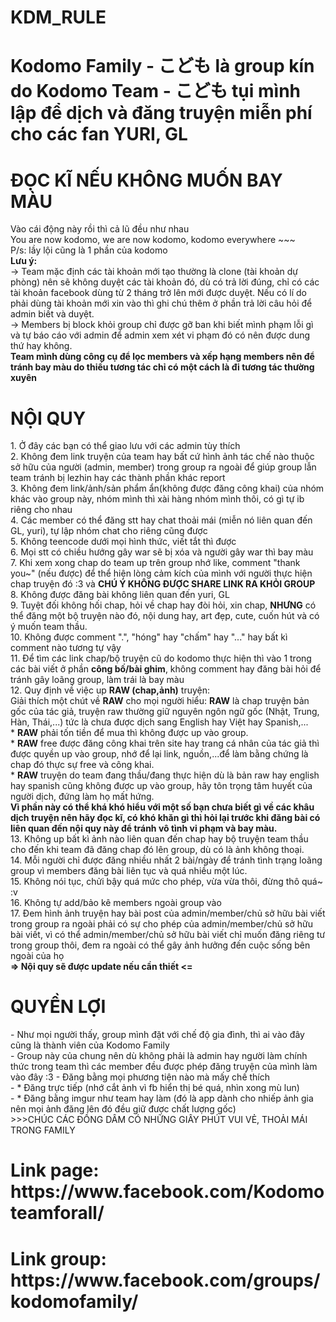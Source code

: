 <h1>KDM_RULE</h1>
<h1>Kodomo Family - こども là group kín do Kodomo Team - こども tụi mình lập để dịch và đăng truyện miễn phí cho các fan YURI, GL</h1>
<h1>ĐỌC KĨ NẾU KHÔNG MUỐN BAY MÀU</h1>
Vào cái động này rồi thì cả lũ đều như nhau</br>
You are now kodomo, we are now kodomo, kodomo everywhere ~~~</br>
P/s: lầy lội cũng là 1 phần của kodomo</br>
<strong>Lưu ý:</strong></br>
-> Team mặc định các tài khoản mới tạo thường là clone (tài khoản dự phòng) nên sẽ không duyệt các tài khoản đó, dù có trả lời đúng, chỉ có các tài khoản facebook dùng từ 2 tháng trở lên mới được duyệt. Nếu có lí do phải dùng tài khoản mới xin vào thì ghi chú thêm ở phần trả lời câu hỏi để admin biết và duyệt.</br>
-> Members bị block khỏi group chỉ được gỡ ban khi biết mình phạm lỗi gì và tự báo cáo với admin để admin xem xét vi phạm đó có nên được dung thứ hay không. </br>
<strong> Team mình dùng công cụ để lọc members và xếp hạng members nên để tránh bay màu do thiếu tương tác chỉ có một cách là đi tương tác thường xuyên </strong>
<h1>NỘI QUY</h1>
1. Ở đây các bạn có thể giao lưu với các admin tùy thích </br>
2. Không đem link truyện của team hay bất cứ hình ảnh tác chế nào thuộc sở hữu của người (admin, member) trong group ra ngoài để giúp group lẫn team tránh bị lezhin hay các thành phần khác report </br>
3. Không đem link/ảnh/sản phẩm ẩn(không được đăng công khai) của nhóm khác vào group này, nhóm mình thì xài hàng nhóm mình thôi, có gì tự ib riêng cho nhau </br>
4. Các member có thể đăng stt hay chat thoải mái (miễn nó liên quan đến GL, yuri), tự lập nhóm chat cho riêng cũng được </br>
5. Không teencode dưới mọi hình thức, viết tắt thì được </br>
6. Mọi stt có chiều hướng gây war sẽ bị xóa và người gây war thì bay màu </br>
7. Khi xem xong chap do team up trên group nhớ like, comment "thank you~" (nếu được) để thể hiện lòng cảm kích của mình với người thực hiện chap truyện đó :3 và <strong>CHÚ Ý KHÔNG ĐƯỢC SHARE LINK RA KHỎI GROUP</strong> </br>
8. Không được đăng bài không liên quan đến yuri, GL</br>
9. Tuyệt đối không hối chap, hỏi về chap hay đòi hỏi, xin chap, <strong>NHƯNG</strong> có thể đăng một bộ truyện nào đó, nội dung hay, art đẹp, cute, cuốn hút và có ý muốn team thầu.</br>
10. Không được comment ".", "hóng" hay "chấm" hay "..." hay bất kì comment nào tương tự vậy</br>
11. Để tìm các link chap/bộ truyện cũ do kodomo thực hiện thì vào 1 trong các bài viết ở phần <strong>công bố/bài ghim</strong>, không comment hay đăng bài hỏi để tránh gây loãng group, làm trái là bay màu</br>
12. Quy định về việc up <strong>RAW (chap,ảnh)</strong> truyện:</br>
Giải thích một chút về <strong>RAW</strong> cho mọi người hiểu: <strong>RAW</strong> là chap truyện bản gốc của tác giả, truyện raw thường giữ nguyên ngôn ngữ gốc (Nhật, Trung, Hàn, Thái,...) tức là chưa được dịch sang English hay Việt hay Spanish,...</br>
    * <strong>RAW</strong> phải tốn tiền để mua thì không được up vào group.</br>
    * <strong>RAW</strong> free được đăng công khai trên site hay trang cá nhân của tác giả thì được quyền up vào group, nhớ để lại link, nguồn,...để làm bằng chứng là chap đó thực sự free và công khai.</br>
    * <strong>RAW</strong> truyện do team đang thầu/đang thực hiện dù là bản raw hay english hay spanish cũng không được up vào group, hãy tôn trọng tâm huyết của người dịch, đứng làm họ mất hứng.</br>
    <strong>Vì phần này có thể khá khó hiểu với một số bạn chưa biết gì về các khâu dịch truyện nên hãy đọc kĩ, có khó khăn gì thì hỏi lại trước khi đăng bài có liên quan đến nội quy này để tránh vô tình vi phạm và bay màu. </strong></br>
13. Không up bất kì ảnh nào liên quan đến chap hay bộ truyện team thầu cho đến khi team đã đăng chap đó lên group, dù có là ảnh không thoại.</br>
14. Mỗi người chỉ được đăng nhiều nhất 2 bài/ngày để tránh tình trạng loãng group vì members đăng bài liên tục và quá nhiều một lúc. </br>
15. Không nói tục, chửi bậy quá mức cho phép, vừa vừa thôi, đừng thô quá~ :v</br>
16. Không tự add/bảo kê members ngoài group vào </br>
17. Đem hình ảnh truyện hay bài post của admin/member/chủ sở hữu bài viết trong group ra ngoài phải có sự cho phép của admin/member/chủ sở hữu bài viết, vì có thể admin/member/chủ sở hữu bài viết chỉ muốn đăng riêng tư trong group thôi, đem ra ngoài có thể gây ảnh hưởng đến cuộc sống bên ngoài của họ </br>
<strong> => Nội quy sẽ được update nếu cần thiết <= </strong></br>
<h1>QUYỀN LỢI</h1>
- Như mọi người thấy, group mình đặt với chế độ gia đình, thì ai vào đây cũng là thành viên của Kodomo Family </br>
- Group này của chung nên dù không phải là admin hay người làm chính thức trong team thì các member đều được phép đăng truyện của mình làm vào đây :3
- Đăng bằng mọi phương tiện nào mà mấy chế thích </br>
- * Đăng trực tiếp (nhớ cắt ảnh vì fb hiển thị bé quá, nhìn xong mù lun) </br>
- * Đăng bằng imgur như team hay làm (đó là app dành cho nhiếp ảnh gia nên mọi ảnh đăng lên đó đều giữ được chất lượng gốc) </br>
>>>CHÚC CÁC ĐỒNG DÂM CÓ NHỮNG GIÂY PHÚT VUI VẺ, THOẢI MÁI TRONG FAMILY 

<h1>Link page: https://www.facebook.com/Kodomoteamforall/</h1>
<h1>Link group: https://www.facebook.com/groups/kodomofamily/</h1>
